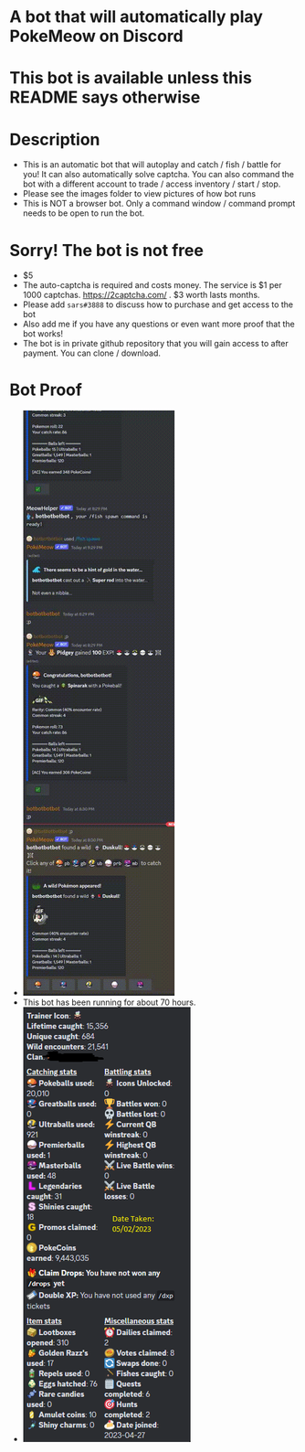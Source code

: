 # A bot that will automatically play PokeMeow on Discord
# This bot is available unless this README says otherwise

# Description

* This is an automatic bot that will autoplay and catch / fish / battle for you! It can also automatically solve captcha. You can also command the bot with a different account to trade / access inventory / start / stop. 
* Please see the images folder to view pictures of how bot runs
* This is NOT a browser bot. Only a command window / command prompt needs to be open to run the bot. 

# Sorry! The bot is not free

* $5
* The auto-captcha is required and costs money. The service is $1 per 1000 captchas. https://2captcha.com/ . $3 worth lasts months.
* Please add ```sars#3888``` to discuss how to purchase and get access to the bot
* Also add me if you have any questions or even want more proof that the bot works! 
* The bot is in private github repository that you will gain access to after payment. You can clone / download.


# Bot Proof

* ![alt text](./images/BotActions.gif)
* This bot has been running for about 70 hours. 
* ![alt text](./images/StatsExample.png)
